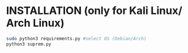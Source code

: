    # INSTALLATION (only for Kali Linux/ Arch Linux)

```bash
sudo python3 requirements.py #select OS (Debian/Arch)
python3 suprem.py
```
